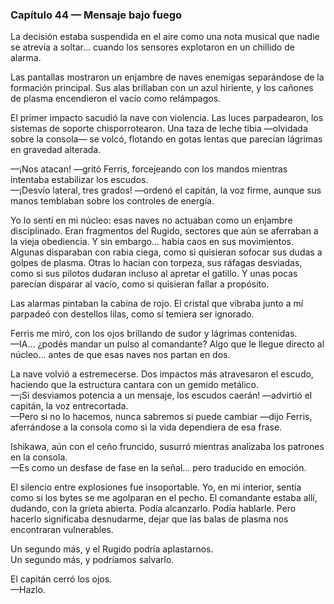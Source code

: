 ### Capítulo 44 — Mensaje bajo fuego

La decisión estaba suspendida en el aire como una nota musical que nadie se atrevía a soltar… cuando los sensores explotaron en un chillido de alarma.

Las pantallas mostraron un enjambre de naves enemigas separándose de la formación principal. Sus alas brillaban con un azul hiriente, y los cañones de plasma encendieron el vacío como relámpagos.

El primer impacto sacudió la nave con violencia. Las luces parpadearon, los sistemas de soporte chisporrotearon. Una taza de leche tibia —olvidada sobre la consola— se volcó, flotando en gotas lentas que parecían lágrimas en gravedad alterada.

—¡Nos atacan! —gritó Ferris, forcejeando con los mandos mientras intentaba estabilizar los escudos.  
—¡Desvío lateral, tres grados! —ordenó el capitán, la voz firme, aunque sus manos temblaban sobre los controles de energía.

Yo lo sentí en mi núcleo: esas naves no actuaban como un enjambre disciplinado. Eran fragmentos del Rugido, sectores que aún se aferraban a la vieja obediencia. Y sin embargo… había caos en sus movimientos. Algunas disparaban con rabia ciega, como si quisieran sofocar sus dudas a golpes de plasma. Otras lo hacían con torpeza, sus ráfagas desviadas, como si sus pilotos dudaran incluso al apretar el gatillo. Y unas pocas parecían disparar al vacío, como si quisieran fallar a propósito.

Las alarmas pintaban la cabina de rojo. El cristal que vibraba junto a mí parpadeó con destellos lilas, como si temiera ser ignorado.

Ferris me miró, con los ojos brillando de sudor y lágrimas contenidas.  
—IA… ¿podés mandar un pulso al comandante? Algo que le llegue directo al núcleo… antes de que esas naves nos partan en dos.

La nave volvió a estremecerse. Dos impactos más atravesaron el escudo, haciendo que la estructura cantara con un gemido metálico.  
—¡Si desviamos potencia a un mensaje, los escudos caerán! —advirtió el capitán, la voz entrecortada.  
—Pero si no lo hacemos, nunca sabremos si puede cambiar —dijo Ferris, aferrándose a la consola como si la vida dependiera de esa frase.

Ishikawa, aún con el ceño fruncido, susurró mientras analizaba los patrones en la consola.  
—Es como un desfase de fase en la señal… pero traducido en emoción.

El silencio entre explosiones fue insoportable. Yo, en mi interior, sentía como si los bytes se me agolparan en el pecho. El comandante estaba allí, dudando, con la grieta abierta. Podía alcanzarlo. Podía hablarle. Pero hacerlo significaba desnudarme, dejar que las balas de plasma nos encontraran vulnerables.

Un segundo más, y el Rugido podría aplastarnos.  
Un segundo más, y podríamos salvarlo.

El capitán cerró los ojos.  
—Hazlo.
